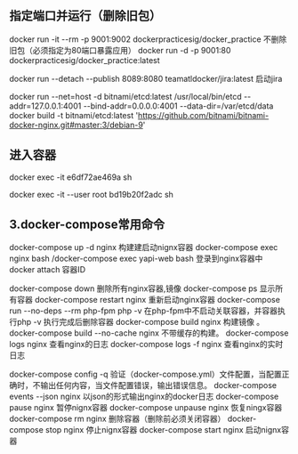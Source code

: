 ## 指定端口并运行（删除旧包）
docker run -it --rm -p 9001:9002 dockerpracticesig/docker_practice
不删除旧包（必须指定为80端口暴露应用）
docker run -d -p 9001:80 dockerpracticesig/docker_practice:latest

docker run --detach --publish 8089:8080 teamatldocker/jira:latest 启动jira

docker run --net=host -d bitnami/etcd:latest /usr/local/bin/etcd --addr=127.0.0.1:4001 --bind-addr=0.0.0.0:4001 --data-dir=/var/etcd/data
docker build -t bitnami/etcd:latest 'https://github.com/bitnami/bitnami-docker-nginx.git#master:3/debian-9'

## 进入容器
docker exec -it e6df72ae469a  sh

docker exec -it --user root bd19b20f2adc  sh
## 3.docker-compose常用命令
docker-compose up -d nginx                     构建建启动nignx容器
docker-compose exec nginx bash /docker-compose exec yapi-web bash           登录到nginx容器中
docker attach 容器ID

docker-compose down                              删除所有nginx容器,镜像
docker-compose ps                                   显示所有容器
docker-compose restart nginx                   重新启动nginx容器
docker-compose run --no-deps --rm php-fpm php -v  在php-fpm中不启动关联容器，并容器执行php -v 执行完成后删除容器
docker-compose build nginx                     构建镜像 。        
docker-compose build --no-cache nginx   不带缓存的构建。
docker-compose logs  nginx                     查看nginx的日志 
docker-compose logs -f nginx                   查看nginx的实时日志

docker-compose config  -q                        验证（docker-compose.yml）文件配置，当配置正确时，不输出任何内容，当文件配置错误，输出错误信息。 
docker-compose events --json nginx       以json的形式输出nginx的docker日志
docker-compose pause nginx                 暂停nignx容器
docker-compose unpause nginx             恢复ningx容器
docker-compose rm nginx                       删除容器（删除前必须关闭容器）
docker-compose stop nginx                    停止nignx容器
docker-compose start nginx                    启动nignx容器
